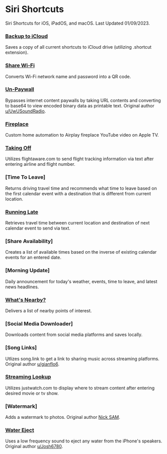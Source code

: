 # Siri Shortcuts
Siri Shortcuts for iOS, iPadOS, and macOS. Last Updated 01/09/2023.

### [Backup to iCloud](https://www.icloud.com/shortcuts/748ad4ff10004aff80a55ed0d7868d7b)
Saves a copy of all current shortcuts to iCloud drive (utilizing .shortcut extension).

### [Share Wi-Fi](https://www.icloud.com/shortcuts/d3d196e57bff413db91e1e89130b6524)
Converts Wi-Fi network name and password into a QR code.

### [Un-Paywall](https://www.icloud.com/shortcuts/fdeb01479c1e4513ad6300f67706cd03)
Bypasses internet content paywalls by taking URL contents and converting to base64 to view encoded binary data as printable text. Original author [u/UwUSoundRadio](https://www.reddit.com/r/shortcuts/comments/da5jw7/paywall_bypass/).

### [Fireplace](https://www.icloud.com/shortcuts/7b610137ef6843b1917e1dc4f765234d)
Custom home automation to Airplay fireplace YouTube video on Apple TV.

### [Taking Off](https://www.icloud.com/shortcuts/26baa9660ce84e1a8e7072fd77d750ea)
Utilizes flightaware.com to send flight tracking information via text after entering airline and flight number.

### [Time To Leave]
Returns driving travel time and recommends what time to leave based on the first calendar event with a destination that is different from current location.

### [Running Late](https://www.icloud.com/shortcuts/a97cd07dbd534c83a1ff6ccc03c9191a)
Retrieves travel time between current location and destination of next calendar event to send via text.

### [Share Availability]
Creates a list of available times based on the inverse of existing calendar events for an entered date.

### [Morning Update]
Daily announcement for today's weather, events, time to leave, and latest news headlines.

### [What's Nearby?](https://www.icloud.com/shortcuts/db8f9b6b59174ae7b3a2f6f5be722976)
Delivers a list of nearby points of interest.

### [Social Media Downloader]
Downloads content from social media platforms and saves locally.

### [Song Links]
Utlizes song.link to get a link to sharing music across streaming platforms. Original author [u/gianflo6](https://www.reddit.com/r/shortcuts/comments/gaskty/update_songlink_the_only_music_link_converter/).

### [Streaming Lookup](https://www.icloud.com/shortcuts/31de8d40f18d48188d704e936e3a84e3)
Utilizes justwatch.com to display where to stream content after entering desired movie or tv show.

### [Watermark]
Adds a watermark to photos. Original author [Nick SAM](https://nicksam.ca).

### [Water Eject](https://www.icloud.com/shortcuts/607b5418d18f403b91ef25afd3b91dfc)
Uses a low frequency sound to eject any water from the iPhone's speakers. Original author [u/Josh6780](https://www.reddit.com/r/shortcuts/comments/9s6bng/eject_water_from_your_device_like_an_apple_watch/).
